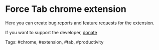 # Force Tab chrome extension

Here you can create [bug reports](https://github.com/Yneth/force-tab/issues/new?assignees=&labels=&template=bug_report.md&title=) and [feature requests](https://github.com/Yneth/force-tab/issues/new?assignees=&labels=&template=feature_request.md&title=) for the [extension]().


If you want to support the developer, [donate](https://www.paypal.com/donate?hosted_button_id=BGKXPPXTDGVK2)





Tags:
#chrome, #extension, #tab, #productivity
